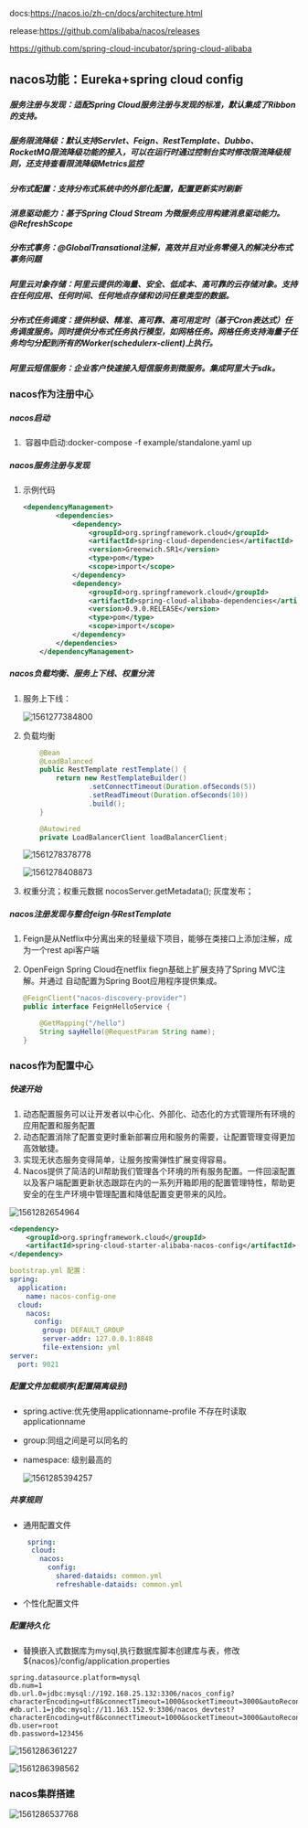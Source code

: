 docs:<https://nacos.io/zh-cn/docs/architecture.html>

release:<https://github.com/alibaba/nacos/releases>

<https://github.com/spring-cloud-incubator/spring-cloud-alibaba>

## nacos功能：**Eureka+spring cloud config**

##### 服务注册与发现：适配Spring Cloud服务注册与发现的标准，默认集成了Ribbon的支持。

##### 服务限流降级：默认支持Servlet、Feign、RestTemplate、Dubbo、RocketMQ限流降级功能的接入，可以在运行时通过控制台实时修改限流降级规则，还支持查看限流降级Metrics监控

##### 分布式配置：支持分布式系统中的外部化配置，配置更新实时刷新

##### 消息驱动能力：基于Spring Cloud Stream 为微服务应用构建消息驱动能力。@RefreshScope

##### 分布式事务：@GlobalTransational注解，高效并且对业务零侵入的解决分布式事务问题

##### 阿里云对象存储：阿里云提供的海量、安全、低成本、高可靠的云存储对象。支持在任何应用、任何时间、任何地点存储和访问任意类型的数据。

##### 分布式任务调度：提供秒级、精准、高可靠、高可用定时（基于Cron表达式）任务调度服务。同时提供分布式任务执行模型，如网格任务。网格任务支持海量子任务均匀分配到所有的Worker(schedulerx-client)上执行。

##### 阿里云短信服务：企业客户快速接入短信服务到微服务。集成阿里大于sdk。

### nacos作为注册中心

##### nacos启动

1. ​	容器中启动:docker-compose -f example/standalone.yaml up

##### nacos服务注册与发现

1. 示例代码

   ```xml
   <dependencyManagement>
           <dependencies>
               <dependency>
                   <groupId>org.springframework.cloud</groupId>
                   <artifactId>spring-cloud-dependencies</artifactId>
                   <version>Greenwich.SR1</version>
                   <type>pom</type>
                   <scope>import</scope>
               </dependency>
               <dependency>
                   <groupId>org.springframework.cloud</groupId>
                   <artifactId>spring-cloud-alibaba-dependencies</artifactId>
                   <version>0.9.0.RELEASE</version>
                   <type>pom</type>
                   <scope>import</scope>
               </dependency> 
           </dependencies>
       </dependencyManagement>
   ```

   

##### nacos负载均衡、服务上下线、权重分流

1. 服务上下线：

   ![1561277384800](https://github.com/JDragonZ/learn-cloud-alibaba-new/tree/master/images/1561277384800.png)

2. 负载均衡

   ```java
       @Bean
       @LoadBalanced
       public RestTemplate restTemplate() {
           return new RestTemplateBuilder()
                   .setConnectTimeout(Duration.ofSeconds(5))
                   .setReadTimeout(Duration.ofSeconds(10))
                   .build();
       }
   
       @Autowired
       private LoadBalancerClient loadBalancerClient;
   ```

   ![1561278378778](https://github.com/JDragonZ/learn-cloud-alibaba-new/tree/master/images/1561278378778.png)

   ![1561278408873](https://github.com/JDragonZ/learn-cloud-alibaba-new/tree/master/images/1561278408873.png)

3. 权重分流；权重元数据 nocosServer.getMetadata(); 灰度发布；

##### nacos注册发现与整合feign与RestTemplate

1. Feign是从Netflix中分离出来的轻量级下项目，能够在类接口上添加注解，成为一个rest api客户端

2. OpenFeign Spring Cloud在netflix fiegn基础上扩展支持了Spring MVC注解。并通过 自动配置为Spring Boot应用程序提供集成。

   ```java
   @FeignClient("nacos-discovery-provider")
   public interface FeignHelloService {
   
       @GetMapping("/hello")
       String sayHello(@RequestParam String name);
   }
   ```

   

### nacos作为配置中心

##### 快速开始

1. 动态配置服务可以让开发者以中心化、外部化、动态化的方式管理所有环境的应用配置和服务配置
2. 动态配置消除了配置变更时重新部署应用和服务的需要，让配置管理变得更加高效敏捷。
3. 实现无状态服务变得简单，让服务按需弹性扩展变得容易。
4. Nacos提供了简洁的UI帮助我们管理各个环境的所有服务配置。一件回滚配置以及客户端配置更新状态跟踪在内的一系列开箱即用的配置管理特性，帮助更安全的在生产环境中管理配置和降低配置变更带来的风险。

![1561282654964](https://github.com/JDragonZ/learn-cloud-alibaba-new/tree/master/images/1561282654964.png)

```xml
<dependency>
    <groupId>org.springframework.cloud</groupId>
    <artifactId>spring-cloud-starter-alibaba-nacos-config</artifactId>
</dependency>
```

```yml
bootstrap.yml 配置：
spring:
  application:
    name: nacos-config-one
  cloud:
    nacos:
      config:
        group: DEFAULT_GROUP
        server-addr: 127.0.0.1:8848
        file-extension: yml
server:
  port: 9021
```



##### 配置文件加载顺序(配置隔离级别)

- spring.active:优先使用applicationname-profile 不存在时读取 applicationname

- group:同组之间是可以同名的

- namespace: 级别最高的

  ![1561285394257](https://github.com/JDragonZ/learn-cloud-alibaba-new/tree/master/images/1561285394257.png)

##### 共享规则

- 通用配置文件

  ```yml
   spring:
    cloud:
      nacos:
        config:
          shared-dataids: common.yml
          refreshable-dataids: common.yml
  ```

- 个性化配置文件

##### 配置持久化

- 替换嵌入式数据库为mysql,执行数据库脚本创建库与表，修改${nacos}/config/application.properties

```properties
spring.datasource.platform=mysql
db.num=1
db.url.0=jdbc:mysql://192.168.25.132:3306/nacos_config?characterEncoding=utf8&connectTimeout=1000&socketTimeout=3000&autoReconnect=true
#db.url.1=jdbc:mysql://11.163.152.9:3306/nacos_devtest?characterEncoding=utf8&connectTimeout=1000&socketTimeout=3000&autoReconnect=true
db.user=root
db.password=123456
```

![1561286361227](https://github.com/JDragonZ/learn-cloud-alibaba-new/tree/master/images/1561286361227.png)

![1561286398562](https://github.com/JDragonZ/learn-cloud-alibaba-new/tree/master/images/1561286398562.png)

### nacos集群搭建



![1561286537768](https://cdn.nlark.com/yuque/0/2019/jpeg/338441/1561258986171-4ddec33c-a632-4ec3-bfff-7ef4ffc33fb9.jpeg)

[官方]: https://nacos.io/zh-cn/docs/cluster-mode-quick-start.html	"集群模式部署"

